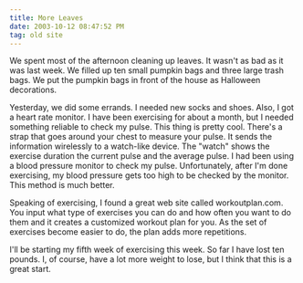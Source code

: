 ```yaml
---
title: More Leaves
date: 2003-10-12 08:47:52 PM
tag: old site
---
```


We spent most of the afternoon cleaning up leaves. It wasn't as bad as it was last week. We filled up ten small pumpkin bags and three large trash bags. We put the pumpkin bags in front of the house as Halloween decorations.

Yesterday, we did some errands. I needed new socks and shoes. Also, I got a heart rate monitor. I have been exercising for about a month, but I needed something reliable to check my pulse. This thing is pretty cool. There's a strap that goes around your chest to measure your pulse. It sends the information wirelessly to a watch-like device. The "watch" shows the exercise duration the current pulse and the average pulse. I had been using a blood pressure monitor to check my pulse. Unfortunately, after I'm done exercising, my blood pressure gets too high to be checked by the monitor. This method is much better.

Speaking of exercising, I found a great web site called workoutplan.com. You input what type of exercises you can do and how often you want to do them and it creates a customized workout plan for you. As the set of exercises become easier to do, the plan adds more repetitions.

I'll be starting my fifth week of exercising this week. So far I have lost ten pounds. I, of course, have a lot more weight to lose, but I think that this is a great start.
